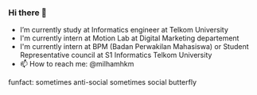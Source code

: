 ### Hi there 👋

- I’m currently study at Informatics engineer at Telkom University
- I'm currently intern at Motion Lab at Digital Marketing departement
- I'm currently intern at BPM (Badan Perwakilan Mahasiswa) or Student Representative council at S1 Informatics Telkom University
- 📫 How to reach me: @milhamhkm


funfact: sometimes anti-social sometimes social butterfly
